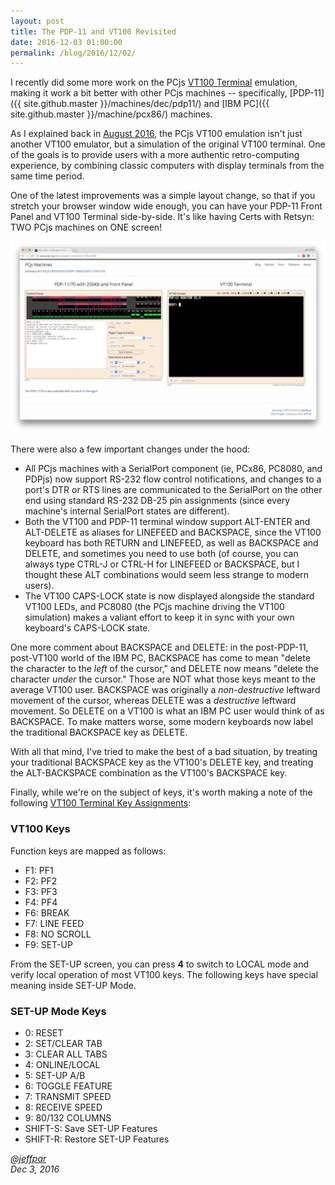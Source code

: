 ```yaml
---
layout: post
title: The PDP-11 and VT100 Revisited
date: 2016-12-03 01:00:00
permalink: /blog/2016/12/02/
---
```


I recently did some more work on the PCjs [VT100 Terminal](/devices/pc8080/machine/vt100/) emulation, making
it work a bit better with other PCjs machines -- specifically, [PDP-11]({{ site.github.master }}/machines/dec/pdp11/)
and [IBM PC]({{ site.github.master }}/machine/pcx86/) machines.

As I explained back in [August 2016](/blog/2016/08/03/), the PCjs VT100 emulation isn't just another VT100 emulator,
but a simulation of the original VT100 terminal.  One of the goals is to provide users with a more authentic
retro-computing experience, by combining classic computers with display terminals from the same time period.

One of the latest improvements was a simple layout change, so that if you stretch your browser window wide
enough, you can have your PDP-11 Front Panel and VT100 Terminal side-by-side.  It's like having Certs with Retsyn:
TWO PCjs machines on ONE screen!

[![Image of PDP-11/70 with VT100 Terminal](/blog/images/pdp-1170-vt100-side-by-side.png)](/devices/pdp11/machine/1170/vt100/)

There were also a few important changes under the hood:

- All PCjs machines with a SerialPort component (ie, PCx86, PC8080, and PDPjs) now support RS-232 flow control
notifications, and changes to a port's DTR or RTS lines are communicated to the SerialPort on the other end using
standard RS-232 DB-25 pin assignments (since every machine's internal SerialPort states are different).
- Both the VT100 and PDP-11 terminal window support ALT-ENTER and ALT-DELETE as aliases for LINEFEED and BACKSPACE,
since the VT100 keyboard has both RETURN and LINEFEED, as well as BACKSPACE and DELETE, and sometimes you need to use
both (of course, you can always type CTRL-J or CTRL-H for LINEFEED or BACKSPACE, but I thought these ALT combinations
would seem less strange to modern users).
- The VT100 CAPS-LOCK state is now displayed alongside the standard VT100 LEDs, and PC8080 (the PCjs machine driving
the VT100 simulation) makes a valiant effort to keep it in sync with your own keyboard's CAPS-LOCK state. 

One more comment about BACKSPACE and DELETE: in the post-PDP-11, post-VT100 world of the IBM PC, BACKSPACE has come
to mean "delete the character to the *left* of the cursor," and DELETE now means "delete the character *under* the cursor."
Those are NOT what those keys meant to the average VT100 user.  BACKSPACE was originally a *non-destructive* leftward
movement of the cursor, whereas DELETE was a *destructive* leftward movement.  So DELETE on a VT100 is what an IBM PC
user would think of as BACKSPACE.  To make matters worse, some modern keyboards now label the traditional BACKSPACE key
as DELETE.

With all that mind, I've tried to make the best of a bad situation, by treating your traditional BACKSPACE key as the
VT100's DELETE key, and treating the ALT-BACKSPACE combination as the VT100's BACKSPACE key.

Finally, while we're on the subject of keys, it's worth making a note of the following
[VT100 Terminal Key Assignments](/devices/pc8080/machine/vt100/debugger/#vt100-keys):

### VT100 Keys

Function keys are mapped as follows:

- F1: PF1
- F2: PF2
- F3: PF3
- F4: PF4
- F6: BREAK
- F7: LINE FEED
- F8: NO SCROLL
- F9: SET-UP

From the SET-UP screen, you can press **4** to switch to LOCAL mode and verify local operation of most VT100
keys.  The following keys have special meaning inside SET-UP Mode.

### SET-UP Mode Keys

- 0: RESET
- 2: SET/CLEAR TAB
- 3: CLEAR ALL TABS
- 4: ONLINE/LOCAL
- 5: SET-UP A/B
- 6: TOGGLE FEATURE
- 7: TRANSMIT SPEED
- 8: RECEIVE SPEED
- 9: 80/132 COLUMNS
- SHIFT-S: Save SET-UP Features
- SHIFT-R: Restore SET-UP Features

*[@jeffpar](https://jeffpar.com)*  
*Dec 3, 2016*
